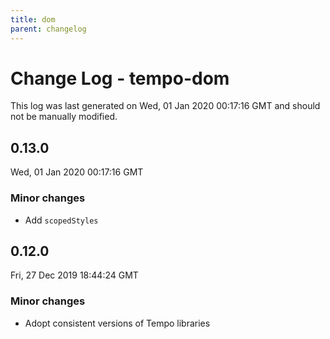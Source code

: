 ```yaml
---
title: dom
parent: changelog
---
```

# Change Log - tempo-dom

This log was last generated on Wed, 01 Jan 2020 00:17:16 GMT and should not be manually modified.

## 0.13.0
Wed, 01 Jan 2020 00:17:16 GMT

### Minor changes

- Add `scopedStyles`

## 0.12.0
Fri, 27 Dec 2019 18:44:24 GMT

### Minor changes

- Adopt consistent versions of Tempo libraries
